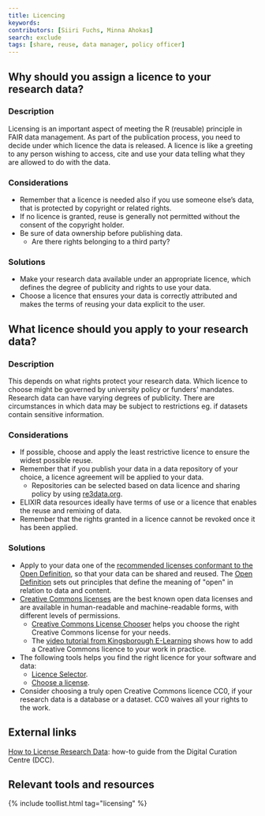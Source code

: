 ```yaml
---
title: Licencing
keywords: 
contributors: [Siiri Fuchs, Minna Ahokas]
search: exclude
tags: [share, reuse, data manager, policy officer]
---
```


## Why should you assign a licence to your research data?
 
### Description 
Licensing is an important aspect of meeting the R (reusable) principle in FAIR data management. As part of the publication process, you need to decide under which licence the data is released. A licence is like a greeting to any person wishing to access, cite and use your data telling what they are allowed to do with the data.

### Considerations
* Remember that a licence is needed also if you use someone else’s data, that is protected by copyright or related rights.
* If no licence is granted, reuse is generally not permitted without the consent of the copyright holder.
* Be sure of data ownership before publishing data. 
  * Are there rights belonging to a third party?

### Solutions
* Make your research data available under an appropriate licence, which defines the degree of publicity and rights to use your data.
* Choose a licence that ensures your data is correctly attributed and makes the terms of reusing your data explicit to the user.

<!-- ## Related topics -->




## What licence should you apply to your research data?
 
### Description

This depends on what rights protect your research data. Which licence to choose might be governed by university policy or funders’ mandates. Research data can have varying degrees of publicity. There are circumstances in which data may be subject to restrictions eg. if datasets contain sensitive information. 

### Considerations

* If possible, choose and apply the least restrictive licence to ensure the widest possible reuse.
* Remember that if you publish your data in a data repository of your choice, a licence agreement will be applied to your data.
  * Repositories can be selected based on data licence and sharing policy by using [re3data.org](https://www.re3data.org/).
* ELIXIR data resources ideally have terms of use or a licence that enables the reuse and remixing of data.
* Remember that the rights granted in a licence cannot be revoked once it has been applied.

### Solutions
* Apply to your data one of the [recommended licenses conformant to the Open Definition](https://opendefinition.org/licenses/), so that your data can be shared and reused. The [Open Definition](https://opendefinition.org/) sets out principles that define the meaning of "open" in relation to data and content.
* [Creative Commons licenses](https://creativecommons.org/licenses/) are the best known open data licenses and are available in human-readable and machine-readable forms, with different levels of permissions.
  * [Creative Commons License Chooser](https://creativecommons.org/choose/) helps you choose the right Creative Commons license for your needs.
  * The [video tutorial from Kingsborough E-Learning](https://www.youtube.com/watch?v=5QxkuuiZwRU) shows how to add a Creative Commons licence to your work in practice.
* The following tools helps you find the right licence for your software and data:
  * [Licence Selector](https://ufal.github.io/public-license-selector/).
  * [Choose a license](https://choosealicense.com).
* Consider choosing a truly open Creative Commons licence CC0, if your research data is a database or a dataset. CC0 waives all your rights to the work.


## External links
[How to License Research Data](https://www.dcc.ac.uk/guidance/how-guides/license-research-data): how-to guide from the Digital Curation Centre (DCC).

## Relevant tools and resources

{% include toollist.html tag="licensing" %}
